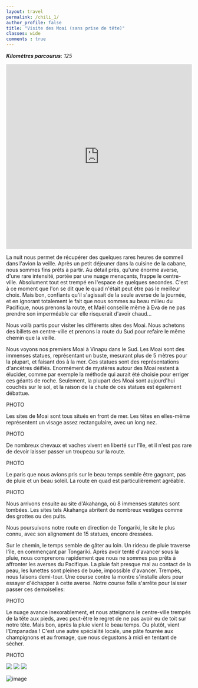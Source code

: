 ```yaml
---
layout: travel
permalink: /chili_1/
author_profile: false
title: "Visite des Moai (sans prise de tête)"
classes: wide
comments : true
---
```


<!-- jQuery 1.8 or later, 33 KB -->
<script src="https://ajax.googleapis.com/ajax/libs/jquery/1.11.1/jquery.min.js"></script>

<!-- Fotorama from CDNJS, 19 KB -->
<link  href="https://cdnjs.cloudflare.com/ajax/libs/fotorama/4.6.4/fotorama.css" rel="stylesheet">
<script src="https://cdnjs.cloudflare.com/ajax/libs/fotorama/4.6.4/fotorama.js"></script>

***Kilomètres parcourus***: *125*

<iframe src="https://www.google.com/maps/d/u/0/embed?mid=16D-h0ZA6Y8yLNaZIPktVIEB0KDVpyUVk" width="100%" height="500" frameBorder="0"></iframe>

<br>

La nuit nous permet de récupérer des quelques rares heures de sommeil dans l'avion la veille. Après un petit déjeuner dans la cuisine de la cabane, nous sommes fins prêts à partir. Au détail près, qu'une énorme averse, d'une rare intensité, portée par une nuage menaçants, frappe le centre-ville. Absolument tout est trempé en l'espace de quelques secondes. C'est à ce moment que l'on se dit que le quad n'était peut être pas le meilleur choix. Mais bon, confiants qu'il s'agissait de la seule averse de la journée, et en ignorant totalement le fait que nous sommes au beau milieu du Pacifique, nous prenons la route, et Maël conseille même à Eva de ne pas prendre son imperméable car elle risquerait d'avoir chaud...

Nous voilà partis pour visiter les différents sites des Moai. Nous achetons des billets en centre-ville et prenons la route du Sud pour refaire le même chemin que la veille.

Nous voyons nos premiers Moai à Vinapu dans le Sud. Les Moai sont des immenses statues, représentant un buste, mesurant plus de 5 mètres pour la plupart, et faisant dos à la mer. Ces statues sont des représentations d'ancètres déifiés. Enormément de mystères autour des Moai restent à élucider, comme par exemple la méthode qui aurait été choisie pour erriger ces géants de roche. Seulement, la plupart des Moai sont aujourd'hui couchés sur le sol, et la raison de la chute de ces statues est également débattue.

PHOTO

Les sites de Moai sont tous situés en front de mer. Les têtes en elles-même représentent un visage assez rectangulaire, avec un long nez. 

PHOTO

De nombreux chevaux et vaches vivent en liberté sur l'île, et il n'est pas rare de devoir laisser passer un troupeau sur la route. 

PHOTO

Le paris que nous avions pris sur le beau temps semble être gagnant, pas de pluie et un beau soleil. La route en quad est particulièrement agréable.

PHOTO

Nous arrivons ensuite au site d'Akahanga, où 8 immenses statutes sont tombées. Les sites tels Akahanga abritent de nombreux vestiges comme des grottes ou des puits.

Nous poursuivons notre route en direction de Tongariki, le site le plus connu, avec son alignement de 15 statues, encore dressées.

Sur le chemin, le temps semble de gâter au loin. Un rideau de pluie traverse l'île, en commençant par Tongariki. Après avoir tenté d'avancer sous la pluie, nous comprenons rapidement que nous ne sommes pas prêts à affronter les averses du Pacifique. La pluie fait presque mal au contact de la peau, les lunettes sont pleines de buée, impossible d'avancer. Trempés, nous faisons demi-tour. Une course contre la montre s'installe alors pour essayer d'échapper à cette averse. Notre course folle s'arrête pour laisser passer ces demoiselles:

PHOTO

Le nuage avance inexorablement, et nous atteignons le centre-ville trempés de la tête aux pieds, avec peut-être le regret de ne pas avoir eu de toit sur notre tête. Mais bon, après la pluie vient le beau temps. Ou plutôt, vient l'Empanadas ! C'est une autre spécialité locale, une pâte fourrée aux champignons et au fromage, que nous degustons à midi en tentant de sécher. 

PHOTO





<div class="fotorama">
  <img src="https://drive.google.com/uc?id=1_CEONGUMK1Q7FV5iCqk8I5Rx4hA8Vf3r">
  <img src="https://drive.google.com/uc?id=1Y7unbxN8kozEyVvAvnL8EaNCOcKw7KO_">
  <img src="https://drive.google.com/uc?id=1GeFN3CM78TBto_-7OhHOOAS4c0V7XpxC">
</div>

![image](https://drive.google.com/uc?id=15qj3J-oRth4EtZMV5mvaGuYhPaD03M-H)
